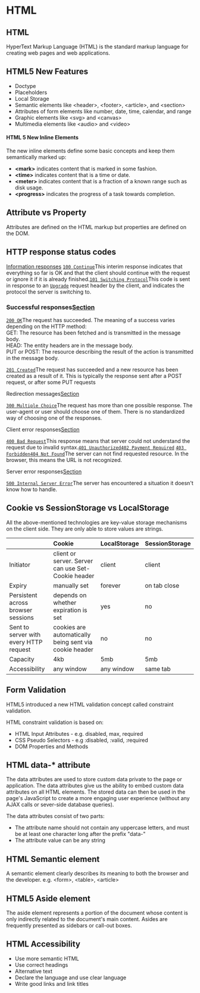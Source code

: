 # HTML

## HTML

HyperText Markup Language \(HTML\) is the standard markup language for creating web pages and web applications.

## HTML5 New Features

* Doctype
* Placeholders
* Local Storage
* Semantic elements like &lt;header&gt;, &lt;footer&gt;, &lt;article&gt;, and &lt;section&gt;
* Attributes of form elements like number, date, time, calendar, and range
* Graphic elements like &lt;svg&gt; and &lt;canvas&gt;
* Multimedia elements like &lt;audio&gt; and &lt;video&gt;



#### HTML 5 New Inline Elements <a id="mntl-sc-block_1-0-15"></a>

The new inline elements define some basic concepts and keep them semantically marked up:

* **&lt;mark&gt;** indicates content that is marked in some fashion.
* **&lt;time&gt;** indicates content that is a time or date.
* **&lt;meter&gt;** indicates content that is a fraction of a known range such as disk usage.
* **&lt;progress&gt;** indicates the progress of a task towards completion.

## Attribute vs Property

Attributes are defined on the HTML markup but properties are defined on the DOM.

## HTTP response status codes

[Information responses](https://developer.mozilla.org/en-US/docs/Web/HTTP/Status#Information_responses) [`100 Continue`](https://developer.mozilla.org/en-US/docs/Web/HTTP/Status/100)This interim response indicates that everything so far is OK and that the client should continue with the request or ignore it if it is already finished.[`101 Switching Protocol`](https://developer.mozilla.org/en-US/docs/Web/HTTP/Status/101)This code is sent in response to an [`Upgrade`](https://developer.mozilla.org/en-US/docs/Web/HTTP/Headers/Upgrade) request header by the client, and indicates the protocol the server is switching to.

### Successful responses[Section](https://developer.mozilla.org/en-US/docs/Web/HTTP/Status#Successful_responses) <a id="Successful_responses"></a>

[`200 OK`](https://developer.mozilla.org/en-US/docs/Web/HTTP/Status/200)The request has succeeded. The meaning of a success varies depending on the HTTP method:  
GET: The resource has been fetched and is transmitted in the message body.  
HEAD: The entity headers are in the message body.  
PUT or POST: The resource describing the result of the action is transmitted in the message body.

[`201 Created`](https://developer.mozilla.org/en-US/docs/Web/HTTP/Status/201)The request has succeeded and a new resource has been created as a result of it. This is typically the response sent after a POST request, or after some PUT requests

Redirection messages[Section](https://developer.mozilla.org/en-US/docs/Web/HTTP/Status#Redirection_messages)

[`300 Multiple Choice`](https://developer.mozilla.org/en-US/docs/Web/HTTP/Status/300)The request has more than one possible response. The user-agent or user should choose one of them. There is no standardized way of choosing one of the responses.

Client error responses[Section](https://developer.mozilla.org/en-US/docs/Web/HTTP/Status#Client_error_responses)

[`400 Bad Request`](https://developer.mozilla.org/en-US/docs/Web/HTTP/Status/400)This response means that server could not understand the request due to invalid syntax.[`401 Unauthorized`](https://developer.mozilla.org/en-US/docs/Web/HTTP/Status/401)[`402 Payment Required`](https://developer.mozilla.org/en-US/docs/Web/HTTP/Status/402) [`403 Forbidden`](https://developer.mozilla.org/en-US/docs/Web/HTTP/Status/403)[`404 Not Found`](https://developer.mozilla.org/en-US/docs/Web/HTTP/Status/404)The server can not find requested resource. In the browser, this means the URL is not recognized. 

Server error responses[Section](https://developer.mozilla.org/en-US/docs/Web/HTTP/Status#Server_error_responses)

[`500 Internal Server Error`](https://developer.mozilla.org/en-US/docs/Web/HTTP/Status/500)The server has encountered a situation it doesn't know how to handle.  


## Cookie vs SessionStorage vs LocalStorage

All the above-mentioned technologies are key-value storage mechanisms on the client side. They are only able to store values are strings.

|  | Cookie | LocalStorage | SessionStorage |
| :--- | :--- | :--- | :--- |
| Initiator | client or server. Server can use Set-Cookie header | client | client |
| Expiry | manually set | forever | on tab close |
| Persistent across browser sessions | depends on whether expiration is set | yes | no |
| Sent to server with every HTTP request | cookies are automatically being sent via cookie header | no | no |
| Capacity | 4kb | 5mb | 5mb |
| Accessibility | any window | any window | same tab |

## Form Validation 

HTML5 introduced a new HTML validation concept called constraint validation. 

HTML constraint validation is based on: 

* HTML Input Attributes - e.g. disabled, max, required
* CSS Pseudo Selectors - e.g :disabled, :valid, :required
* DOM Properties and Methods 

## HTML data-\* attribute

The data attributes are used to store custom data private to the page or application. The data attributes give us the ability to embed custom data attributes on all HTML elements. The stored data can then be used in the page's JavaScript to create a more engaging user experience \(without any AJAX calls or sever-side database queries\). 

The data attributes consist of two parts:

* The attribute name should not contain any uppercase letters, and must be at least one character long after the prefix "data-"
* The attribute value can be any string

## HTML Semantic element

A semantic element clearly describes its meaning to both the browser and the developer. e.g. &lt;form&gt;, &lt;table&gt;, &lt;article&gt;

## HTML5 Aside element

The aside element represents a portion of the document whose content is only indirectly related to the document's main content. Asides are frequently presented as sidebars or call-out boxes.

## HTML Accessibility

* Use more semantic HTML
* Use correct headings
* Alternative text
* Declare the language and use clear language
* Write good links and link titles



